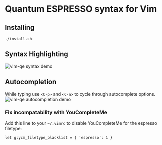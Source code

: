 # Quantum ESPRESSO syntax for Vim

## Installing
```
./install.sh
```

## Syntax Highlighting
![vim-qe syntax demo](https://i.imgur.com/qoRCi8f.png)

## Autocompletion
While typing use `<C-p>` and `<C-n>` to cycle through autocomplete options.  
![vim-qe autocompletion demo](https://i.imgur.com/i5vUone.gif)

### Fix incompatability with YouCompleteMe
Add this line to your `~/.vimrc` to disable YouCompleteMe for the espresso filetype:
```
let g:ycm_filetype_blacklist = { 'espresso': 1 }
```
